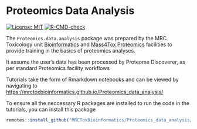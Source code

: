 Proteomics Data Analysis
================

<!-- badges: start -->

[![License:
MIT](https://img.shields.io/badge/License-MIT-blue.svg)](https://opensource.org/licenses/MIT)
[![R-CMD-check](https://github.com/MRCToxBioinformatics/Proteomics_data_analysis/workflows/R-CMD-check/badge.svg)](https://github.com/MRCToxBioinformatics/Proteomics_data_analysis/actions)
<!-- badges: end -->

The `Proteomics.data.analysis` package was prepared by the MRC
Toxicology unit
[Bioinformatics](https://www.mrc-tox.cam.ac.uk/facilities/bioinformatics)
and [Mass4Tox
Proteomics](https://www.mrc-tox.cam.ac.uk/facilities/proteomics)
facilities to provide training in the basics of proteomics analyses.

It assume the user’s data has been processed by Proteome Discoverer, as
per standard Proteomics facility workflows

Tutorials take the form of Rmarkdown notebooks and can be viewed by
navigating to
<https://mrctoxbioinformatics.github.io/Proteomics_data_analysis/>

To ensure all the neccessary R packages are installed to run the code in
the tutorials, you can install this package

``` r
remotes::install_github("MRCToxBioinformatics/Proteomics_data_analysis/", build_vignettes = TRUE)
```
